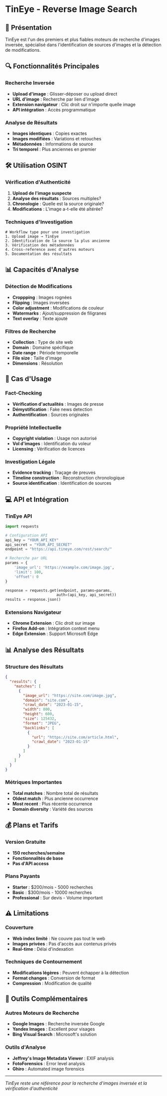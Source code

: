 # TinEye - Reverse Image Search

## 🎯 Présentation
TinEye est l'un des premiers et plus fiables moteurs de recherche d'images inversée, spécialisé dans l'identification de sources d'images et la détection de modifications.

## 🔍 Fonctionnalités Principales

### Recherche Inversée
- **Upload d'image** : Glisser-déposer ou upload direct
- **URL d'image** : Recherche par lien d'image
- **Extension navigateur** : Clic droit sur n'importe quelle image
- **API intégration** : Accès programmatique

### Analyse de Résultats
- **Images identiques** : Copies exactes
- **Images modifiées** : Variations et retouches
- **Métadonnées** : Informations de source
- **Tri temporel** : Plus anciennes en premier

## 🛠️ Utilisation OSINT

### Vérification d'Authenticité
1. **Upload de l'image suspecte**
2. **Analyse des résultats** : Sources multiples?
3. **Chronologie** : Quelle est la source originale?
4. **Modifications** : L'image a-t-elle été altérée?

### Techniques d'Investigation
```
# Workflow type pour une investigation
1. Upload image → TinEye
2. Identification de la source la plus ancienne
3. Vérification des métadonnées
4. Cross-reference avec d'autres moteurs
5. Documentation des résultats
```

## 📊 Capacités d'Analyse

### Détection de Modifications
- **Croppping** : Images rognées
- **Flipping** : Images inversées
- **Color adjustment** : Modifications de couleur
- **Watermarks** : Ajout/suppression de filigranes
- **Text overlay** : Texte ajouté

### Filtres de Recherche
- **Collection** : Type de site web
- **Domain** : Domaine spécifique
- **Date range** : Période temporelle
- **File size** : Taille d'image
- **Dimensions** : Résolution

## 🎯 Cas d'Usage

### Fact-Checking
- **Vérification d'actualités** : Images de presse
- **Démystification** : Fake news detection
- **Authentification** : Sources originales

### Propriété Intellectuelle
- **Copyright violation** : Usage non autorisé
- **Vol d'images** : Identification du voleur
- **Licensing** : Vérification de licences

### Investigation Légale
- **Evidence tracking** : Traçage de preuves
- **Timeline construction** : Reconstruction chronologique
- **Source identification** : Identification de sources

## 💻 API et Intégration

### TinEye API
```python
import requests

# Configuration API
api_key = "YOUR_API_KEY"
api_secret = "YOUR_API_SECRET"
endpoint = "https://api.tineye.com/rest/search/"

# Recherche par URL
params = {
    'image_url': 'https://example.com/image.jpg',
    'limit': 100,
    'offset': 0
}

response = requests.get(endpoint, params=params, 
                       auth=(api_key, api_secret))
results = response.json()
```

### Extensions Navigateur
- **Chrome Extension** : Clic droit sur image
- **Firefox Add-on** : Intégration context menu
- **Edge Extension** : Support Microsoft Edge

## 📊 Analyse des Résultats

### Structure des Résultats
```json
{
  "results": {
    "matches": [
      {
        "image_url": "https://site.com/image.jpg",
        "domain": "site.com",
        "crawl_date": "2023-01-15",
        "width": 800,
        "height": 600,
        "size": 125432,
        "format": "JPEG",
        "backlinks": [
          {
            "url": "https://site.com/article.html",
            "crawl_date": "2023-01-15"
          }
        ]
      }
    ]
  }
}
```

### Métriques Importantes
- **Total matches** : Nombre total de résultats
- **Oldest match** : Plus ancienne occurrence
- **Most recent** : Plus récente occurrence
- **Domain diversity** : Variété des sources

## 💰 Plans et Tarifs

### Version Gratuite
- **150 recherches/semaine**
- **Fonctionnalités de base**
- **Pas d'API access**

### Plans Payants
- **Starter** : $200/mois - 5000 recherches
- **Basic** : $300/mois - 10000 recherches
- **Professional** : Sur devis - Volume important

## ⚠️ Limitations

### Couverture
- **Web index limité** : Ne couvre pas tout le web
- **Images privées** : Pas d'accès aux contenus privés
- **Real-time** : Délai d'indexation

### Techniques de Contournement
- **Modifications légères** : Peuvent échapper à la détection
- **Format changes** : Conversion de format
- **Compression** : Modification de qualité

## 🔗 Outils Complémentaires

### Autres Moteurs de Recherche
- **Google Images** : Recherche inversée Google
- **Yandex Images** : Excellent pour visages
- **Bing Visual Search** : Microsoft's solution

### Outils d'Analyse
- **Jeffrey's Image Metadata Viewer** : EXIF analysis
- **FotoForensics** : Error level analysis
- **Ghiro** : Automated image forensics

---

*TinEye reste une référence pour la recherche d'images inversée et la vérification d'authenticité*
